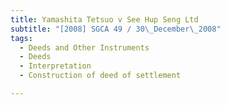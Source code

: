 ```yaml
---
title: Yamashita Tetsuo v See Hup Seng Ltd
subtitle: "[2008] SGCA 49 / 30\_December\_2008"
tags:
  - Deeds and Other Instruments
  - Deeds
  - Interpretation
  - Construction of deed of settlement

---
```


